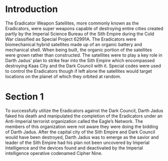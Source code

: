 # Introduction

The Eradicator Weapon Satellites, more commonly known as the Eradicators, were super weapons capable of destroying entire cities created partly by the Imperial Science Bureau of the Sith Empire during the Cold War classified as Special Project 62991A.
The Eradicators were biomechanical hybrid satellites made up of an organic battery and mechanical shell.
When being built, the organic portion of the satellites were grown rather than constructed.
The satellites were to play a key role in Darth Jadus' plan to strike fear into the Sith Empire which encompassed destroying Kaas City and the Dark Council with it.
Special codes were used to control the Eradicators though if left alone the satellites would target locations on the planet of which they orbited at random.

# Section 1

To successfully utilize the Eradicators against the Dark Council, Darth Jadus faked his death and manipulated the completion of the Eradicators under an Anti-Imperial terrorist organization called the Eagle’s Network.
The members of this organization were not aware they were doing the bidding of Darth Jadus.
After the capital city of the Sith Empire and Dark Council would have been destroyed, Darth Jadus was to emerge as the savior and leader of the Sith Empire had his plan not been uncovered by Imperial Intelligence and the devices found and deactivated by the Imperial intelligence operative codenamed Cipher Nine.

